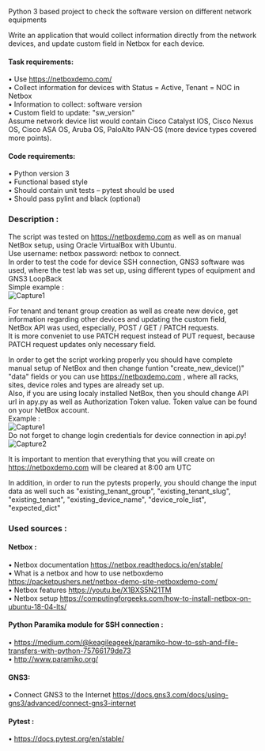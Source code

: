 
Python 3 based project to check the software version on different network equipments

Write an application that would collect information directly from the network devices, and update custom field in Netbox for each device.</br>

#### Task requirements:</br>

• Use https://netboxdemo.com/</br>
• Collect information for devices with Status = Active, Tenant = NOC in Netbox</br>
• Information to collect: software version</br>
• Custom field to update: "sw_version"</br>
Assume network device list would contain Cisco Catalyst IOS, Cisco Nexus OS, Cisco ASA OS, Aruba OS, PaloAlto PAN-OS (more device types covered more points).</br>

#### Code requirements:</br>


• Python version 3</br>
• Functional based style</br>
• Should contain unit tests – pytest should be used</br>
• Should pass pylint and black (optional)</br>


### Description :
The script was tested on https://netboxdemo.com as well as on manual NetBox setup, using Oracle VirtualBox with Ubuntu.</br> Use username: netbox password: netbox to connect.</br> In order to test the code for device SSH connection, GNS3 software was used, where the test lab was set up, using different types of equipment and GNS3 LoopBack</br>
Simple example : </br>
![Capture1](https://user-images.githubusercontent.com/55871427/99528968-bbaebb80-29a7-11eb-8d2f-cf3cd78c20ed.JPG)</br>

For tenant and tenant group creation as well as create new device, get information regarding other devices and updating the custom field,</br> NetBox API was used, especially, POST / GET / PATCH requests. </br>
It is more conveniet to use PATCH request instead of PUT request, because PATCH request updates only necessary field.</br>
 
In order to get the script working properly you should have complete manual setup of NetBox and then change funtion "create_new_device()" "data" fields 
or you can use https://netboxdemo.com , where all racks, sites, device roles and types are already set up. </br> Also, if you are using localy installed NetBox, then you should change API url in apy.py as well as Authorization Token value. Token value can be found on your NetBox account. </br>
Example : </br>
![Capture1](https://user-images.githubusercontent.com/55871427/99532732-6ecde380-29ad-11eb-8197-6bbf028e43f4.JPG)</br>
Do not forget to change login credentials for device connection in api.py!</br>
![Capture2](https://user-images.githubusercontent.com/55871427/99532828-97ee7400-29ad-11eb-8e4b-424ad477d916.JPG)</br>

It is important to mention that everything that you will create on https://netboxdemo.com will be cleared at 8:00 am UTC</br>

In addition, in order to run the pytests properly, you should change the input data as well such as "existing_tenant_group", "existing_tenant_slug", "existing_tenant", "existing_device_name", "device_role_list", "expected_dict"</br>

### Used sources :</br>
#### Netbox :</br>
• Netbox documentation https://netbox.readthedocs.io/en/stable/</br>
• What is a netbox and how to use netboxdemo https://packetpushers.net/netbox-demo-site-netboxdemo-com/</br>
• Netbox features https://youtu.be/X1BXS5N21TM</br>
• Netbox setup https://computingforgeeks.com/how-to-install-netbox-on-ubuntu-18-04-lts/</br>
      
####  Python Paramika module for SSH connection :</br>
• https://medium.com/@keagileageek/paramiko-how-to-ssh-and-file-transfers-with-python-75766179de73</br>
• http://www.paramiko.org/</br>
#### GNS3:</br>
• Connect GNS3 to the Internet https://docs.gns3.com/docs/using-gns3/advanced/connect-gns3-internet</br>
#### Pytest :</br>
• https://docs.pytest.org/en/stable/</br>

